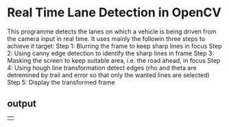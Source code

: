 # Real Time Lane Detection in OpenCV

This programme detects the lanes on which a vehicle is being driven from the camera input in real time.
It uses mainly the followin three steps to achieve it target:
Step 1: Blurring the frame to keep sharp lines in focus
Step 2: Using canny edge detection to identify the sharp lines in frame
Step 3: Masking the screen to keep suitable area, i.e. the road ahead, in focus
Step 4: Using hough line transformation detect edges (rho and theta are detremined by trail and error so that only the wanted lines are selected)
Step 5: Display the transformed frame

## output 
<table>
	<tr>	
		<td align="center"><a href="test_op.png" width="600px;" alt="image of output"/> </td>
	</tr>
</table>
